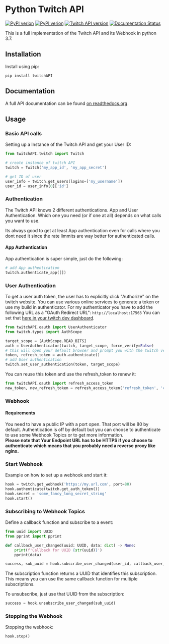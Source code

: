 # Python Twitch API

[![PyPI verion](https://img.shields.io/pypi/v/twitchAPI.svg)](https://pypi.org/project/twitchAPI/) [![PyPI verion](https://img.shields.io/pypi/pyversions/twitchAPI)](https://pypi.org/project/twitchAPI/) [![Twitch API version](https://img.shields.io/badge/twitch%20API%20version-Helix-brightgreen)](https://dev.twitch.tv/docs/api) [![Documentation Status](https://readthedocs.org/projects/pytwitchapi/badge/?version=latest)](https://pytwitchapi.readthedocs.io/en/latest/?badge=latest)


This is a full implementation of the Twitch API and its Webhook in python 3.7.  


## Installation

Install using pip:

```pip install twitchAPI```

## Documentation

A full API documentation can be found [on readthedocs.org](https://pytwitchapi.readthedocs.io/en/latest/index.html).

## Usage

### Basic API calls

Setting up a Instance of the Twitch API and get your User ID:

```python
from twitchAPI.twitch import Twitch

# create instance of twitch API
twitch = Twitch('my_app_id', 'my_app_secret')

# get ID of user
user_info = twitch.get_users(logins=['my_username'])
user_id = user_info[0]['id']
```

### Authentication

The Twitch API knows 2 different authentications. App and User Authentication.
Which one you need (or if one at all) depends on what calls you want to use.

Its always good to get at least App authentication even for calls where you dont need it since the rate limmits are way better for authenticated calls.

#### App Authentication

App authentication is super simple, just do the following:

```python
# add App authentication
twitch.authenticate_app([])
```
### User Authentication

To get a user auth token, the user has to explicitly click "Authorize" on the twitch website. You can use various online services to generate a token or use my build in authenticator.
For my authenticator you have to add the following URL as a "OAuth Redirect URL": ```http://localhost:17563```
You can set that [here in your twitch dev dashboard](https://dev.twitch.tv/console).


```python
from twitchAPI.oauth import UserAuthenticator
from twitch.types import AuthScope

target_scope = [AuthScope.READ_BITS]
auth = UserAuthenticator(twitch, target_scope, force_verify=False)
# this will open your default browser and prompt you with the twitch verification website
token, refresh_token = auth.authenticate()
# add User authentication
twitch.set_user_authentication(token, target_scope)
```

You can reuse this token and use the refresh_token to renew it:

```python
from twitchAPI.oauth import refresh_access_token
new_token, new_refresh_token = refresh_access_token('refresh_token', 'client_id', 'client_secret')
```



### Webhook

#### Requirements

You need to have a public IP with a port open. That port will be 80 by default.
Authentication is off by default but you can choose to authenticate to use some Webhook Topics or to get more information.  
**Please note that Your Endpoint URL has to be HTTPS if you choose to authenticate which means that you probably need a reverse proxy like nginx.**


### Start Webhook

Example on how to set up a webhook and start it:
````python
hook = twitch.get_webhook('https://my.url.com', port=80)
hook.authenticate(twitch.get_auth_token())
hook.secret = 'some_fancy_long_secret_string'
hook.start()
````

### Subscribing to Webhook Topics
Define a callback function and subscribe to a event:
````python
from uuid import UUID
from pprint import pprint

def callback_user_changed(uuid: UUID, data: dict) -> None:
    print(f'Callback for UUID {str(uuid)}')
    pprint(data)

success, sub_uuid = hook.subscribe_user_changed(user_id, callback_user_changed)
````
The subscription function returns a UUID that identifies this subscription. This means you can use the same callback function for multiple subscriptions.

To unsubscribe, just use that UUID from the subscription:
```python
success = hook.unsubscribe_user_changed(sub_uuid)
```

### Stopping the Webhook

Stopping the webhook:
```python
hook.stop()
```
